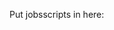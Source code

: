 Put jobsscripts in here: <script>.script and optional <script>.cmdline, <script>.err and <script>.out

